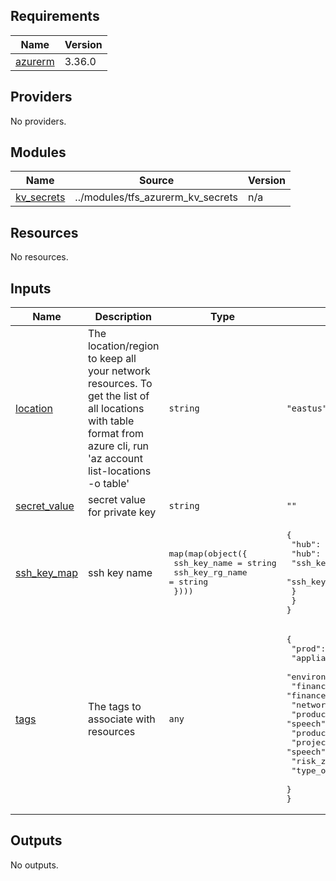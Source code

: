<!-- BEGIN_TF_DOCS -->
## Requirements

| Name | Version |
|------|---------|
| <a name="requirement_azurerm"></a> [azurerm](#requirement\_azurerm) | 3.36.0 |

## Providers

No providers.

## Modules

| Name | Source | Version |
|------|--------|---------|
| <a name="module_kv_secrets"></a> [kv\_secrets](#module\_kv\_secrets) | ../modules/tfs_azurerm_kv_secrets | n/a |

## Resources

No resources.

## Inputs

| Name | Description | Type | Default | Required |
|------|-------------|------|---------|:--------:|
| <a name="input_location"></a> [location](#input\_location) | The location/region to keep all your network resources. To get the list of all locations with table format from azure cli, run 'az account list-locations -o table' | `string` | `"eastus"` | no |
| <a name="input_secret_value"></a> [secret\_value](#input\_secret\_value) | secret value for private key | `string` | `""` | no |
| <a name="input_ssh_key_map"></a> [ssh\_key\_map](#input\_ssh\_key\_map) | ssh key name | <pre>map(map(object({<br>    ssh_key_name    = string<br>    ssh_key_rg_name = string<br>  })))</pre> | <pre>{<br>  "hub": {<br>    "hub": {<br>      "ssh_key_name": "hub",<br>      "ssh_key_rg_name": "hub"<br>    }<br>  }<br>}</pre> | no |
| <a name="input_tags"></a> [tags](#input\_tags) | The tags to associate with resources | `any` | <pre>{<br>  "prod": {<br>    "appliance_owner": "networking",<br>    "environment": "dev",<br>    "finance_allocation": "finance_allocation",<br>    "network_segment": "c2c",<br>    "product": "speech",<br>    "product_component": "apigee",<br>    "project_owner": "speech",<br>    "risk_zone": "zone1",<br>    "type_of_appliance": "web"<br>  }<br>}</pre> | no |

## Outputs

No outputs.
<!-- END_TF_DOCS -->